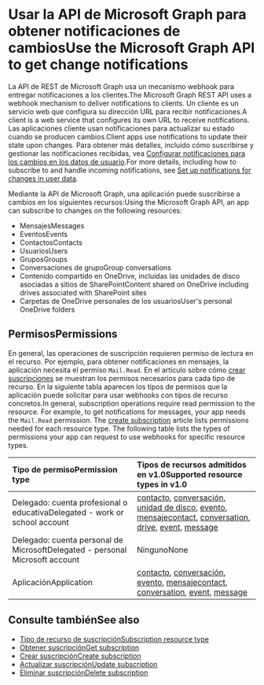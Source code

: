 # <a name="use-the-microsoft-graph-api-to-get-change-notifications"></a><span data-ttu-id="47f56-101">Usar la API de Microsoft Graph para obtener notificaciones de cambios</span><span class="sxs-lookup"><span data-stu-id="47f56-101">Use the Microsoft Graph API to get change notifications</span></span>

<span data-ttu-id="47f56-102">La API de REST de Microsoft Graph usa un mecanismo webhook para entregar notificaciones a los clientes.</span><span class="sxs-lookup"><span data-stu-id="47f56-102">The Microsoft Graph REST API uses a webhook mechanism to deliver notifications to clients.</span></span> <span data-ttu-id="47f56-103">Un cliente es un servicio web que configura su dirección URL para recibir notificaciones.</span><span class="sxs-lookup"><span data-stu-id="47f56-103">A client is a web service that configures its own URL to receive notifications.</span></span> <span data-ttu-id="47f56-104">Las aplicaciones cliente usan notificaciones para actualizar su estado cuando se producen cambios.</span><span class="sxs-lookup"><span data-stu-id="47f56-104">Client apps use notifications to update their state upon changes.</span></span> <span data-ttu-id="47f56-105">Para obtener más detalles, incluido cómo suscribirse y gestionar las notificaciones recibidas, vea [Configurar notificaciones para los cambios en los datos de usuario](../../../concepts/webhooks.md).</span><span class="sxs-lookup"><span data-stu-id="47f56-105">For more details, including how to subscribe to and handle incoming notifications, see [Set up notifications for changes in user data](../../../concepts/webhooks.md).</span></span>

<span data-ttu-id="47f56-106">Mediante la API de Microsoft Graph, una aplicación puede suscribirse a cambios en los siguientes recursos:</span><span class="sxs-lookup"><span data-stu-id="47f56-106">Using the Microsoft Graph API, an app can subscribe to changes on the following resources:</span></span>

- <span data-ttu-id="47f56-107">Mensajes</span><span class="sxs-lookup"><span data-stu-id="47f56-107">Messages</span></span>
- <span data-ttu-id="47f56-108">Eventos</span><span class="sxs-lookup"><span data-stu-id="47f56-108">Events</span></span>
- <span data-ttu-id="47f56-109">Contactos</span><span class="sxs-lookup"><span data-stu-id="47f56-109">Contacts</span></span>
- <span data-ttu-id="47f56-110">Usuarios</span><span class="sxs-lookup"><span data-stu-id="47f56-110">Users</span></span>
- <span data-ttu-id="47f56-111">Grupos</span><span class="sxs-lookup"><span data-stu-id="47f56-111">Groups</span></span>
- <span data-ttu-id="47f56-112">Conversaciones de grupo</span><span class="sxs-lookup"><span data-stu-id="47f56-112">Group conversations</span></span>
- <span data-ttu-id="47f56-113">Contenido compartido en OneDrive, incluidas las unidades de disco asociadas a sitios de SharePoint</span><span class="sxs-lookup"><span data-stu-id="47f56-113">Content shared on OneDrive including drives associated with SharePoint sites</span></span>
- <span data-ttu-id="47f56-114">Carpetas de OneDrive personales de los usuarios</span><span class="sxs-lookup"><span data-stu-id="47f56-114">User's personal OneDrive folders</span></span>

## <a name="permissions"></a><span data-ttu-id="47f56-115">Permisos</span><span class="sxs-lookup"><span data-stu-id="47f56-115">Permissions</span></span>

<span data-ttu-id="47f56-p102">En general, las operaciones de suscripción requieren permiso de lectura en el recurso. Por ejemplo, para obtener notificaciones en mensajes, la aplicación necesita el permiso `Mail.Read`. En el artículo sobre cómo [crear suscripciones](../api/subscription_post_subscriptions.md) se muestran los permisos necesarios para cada tipo de recurso. En la siguiente tabla aparecen los tipos de permisos que la aplicación puede solicitar para usar webhooks con tipos de recurso concretos.</span><span class="sxs-lookup"><span data-stu-id="47f56-p102">In general, subscription operations require read permission to the resource. For example, to get notifications for messages, your app needs the `Mail.Read` permission. The [create subscription](../api/subscription_post_subscriptions.md) article lists permissions needed for each resource type. The following table lists the types of permissions your app can request to use webhooks for specific resource types.</span></span>

| <span data-ttu-id="47f56-120">Tipo de permiso</span><span class="sxs-lookup"><span data-stu-id="47f56-120">Permission type</span></span>                        | <span data-ttu-id="47f56-121">Tipos de recursos admitidos en v1.0</span><span class="sxs-lookup"><span data-stu-id="47f56-121">Supported resource types in v1.0</span></span>                                 |
| :------------------------------------- | :--------------------------------------------------------------- |
| <span data-ttu-id="47f56-122">Delegado: cuenta profesional o educativa</span><span class="sxs-lookup"><span data-stu-id="47f56-122">Delegated - work or school account</span></span>     | <span data-ttu-id="47f56-123">[contacto][], [conversación][], [unidad de disco][], [evento][], [mensaje][]</span><span class="sxs-lookup"><span data-stu-id="47f56-123">[contact][], [conversation][], [drive][], [event][], [message][]</span></span> |
| <span data-ttu-id="47f56-124">Delegado: cuenta personal de Microsoft</span><span class="sxs-lookup"><span data-stu-id="47f56-124">Delegated - personal Microsoft account</span></span> | <span data-ttu-id="47f56-125">Ninguno</span><span class="sxs-lookup"><span data-stu-id="47f56-125">None</span></span>                                                             |
| <span data-ttu-id="47f56-126">Aplicación</span><span class="sxs-lookup"><span data-stu-id="47f56-126">Application</span></span>                            | <span data-ttu-id="47f56-127">[contacto][], [conversación][], [evento][], [mensaje][]</span><span class="sxs-lookup"><span data-stu-id="47f56-127">[contact][], [conversation][], [event][], [message][]</span></span>            |

## <a name="see-also"></a><span data-ttu-id="47f56-128">Consulte también</span><span class="sxs-lookup"><span data-stu-id="47f56-128">See also</span></span>

- [<span data-ttu-id="47f56-129">Tipo de recurso de suscripción</span><span class="sxs-lookup"><span data-stu-id="47f56-129">Subscription resource type</span></span>](./subscription.md)
- [<span data-ttu-id="47f56-130">Obtener suscripción</span><span class="sxs-lookup"><span data-stu-id="47f56-130">Get subscription</span></span>](../api/subscription_get.md)
- [<span data-ttu-id="47f56-131">Crear suscripción</span><span class="sxs-lookup"><span data-stu-id="47f56-131">Create subscription</span></span>](../api/subscription_post_subscriptions.md)
- [<span data-ttu-id="47f56-132">Actualizar suscripción</span><span class="sxs-lookup"><span data-stu-id="47f56-132">Update subscription</span></span>](../api/subscription_update.md)
- [<span data-ttu-id="47f56-133">Eliminar suscripción</span><span class="sxs-lookup"><span data-stu-id="47f56-133">Delete subscription</span></span>](../api/subscription_delete.md)

[contacto]: ./contact.md
[contact]: ./contact.md
[conversación]: ./conversation.md
[conversation]: ./conversation.md
[unidad de disco]: ./drive.md
[drive]: ./drive.md
[evento]: ./event.md
[event]: ./event.md
[mensaje]: ./message.md
[message]: ./message.md
